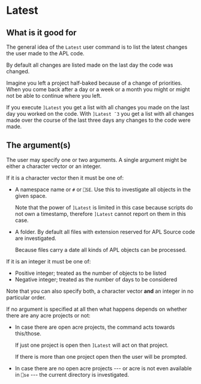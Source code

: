 # Latest

## What is it good for

The general idea of the `Latest` user command is to list the latest changes the user made to the APL code.

By default all changes are listed made on the last day the code was changed.

Imagine you left a project half-baked because of a change of priorities. When you come back after a day or a week or a month you might or might not be able to continue where you left.

If you execute `]Latest` you get a list with all changes you made on the last day you worked on the code. With `]Latest ¯3` you get a list with all changes made over the course of the last three days any changes to the code were made.

## The argument(s)

The user may specify one or two arguments. A single argument might be either a character vector or an integer.

If it is a character vector then it must be one of:

* A namespace name or `#` or `⎕SE`. Use this to investigate all objects in the given space.

  Note that the power of `]Latest` is limited in this case because scripts do not own a timestamp, therefore `]Latest` cannot report on them in this case.

* A folder. By default all files with extension reserved for APL Source code are investigated.

  Because files carry a date all kinds of APL objects can be processed.

If it is an integer it must be one of:

* Positive integer; treated as the number of objects to be listed
* Negative integer; treated as the number of days to be considered

Note that you can also specify both, a character vector **and** an integer in no particular order.

If no argument is specified at all then what happens depends on whether there are any acre projects or not:

* In case there are open acre projects, the command acts towards this/those.

  If just one project is open then `]Latest` will act on that project.

  If there is more than one project open then the user will be prompted.

* In case there are no open acre projects --- or acre is not even available in `⎕se` --- the current directory is investigated.